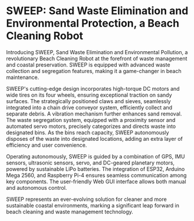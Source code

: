 # SWEEP: Sand Waste Elimination and Environmental Protection, a Beach Cleaning Robot
Introducing SWEEP, Sand Waste Elimination and Environmental Pollution, a revolutionary Beach Cleaning Robot at the forefront of waste management and coastal preservation. SWEEP is equipped with advanced waste collection and segregation features, making it a game-changer in beach maintenance.

SWEEP's cutting-edge design incorporates high-torque DC motors and wide tires on its four wheels, ensuring exceptional traction on sandy surfaces. The strategically positioned claws and sieves, seamlessly integrated into a chain drive conveyor system, efficiently collect and separate debris. A vibration mechanism further enhances sand removal. The waste segregation system, equipped with a proximity sensor and automated servo motors, precisely categorizes and directs waste into designated bins. As the bins reach capacity, SWEEP autonomously disposes of the waste into designated locations, adding an extra layer of efficiency and user convenience.

Operating autonomously, SWEEP is guided by a combination of GPS, IMU sensors, ultrasonic sensors, servo, and DC-geared planetary motors, powered by sustainable LiPo batteries. The integration of ESP32, Arduino Mega 2560, and Raspberry Pi-4 ensures seamless communication among key components. The user-friendly Web GUI interface allows both manual and autonomous control.

SWEEP represents an ever-evolving solution for cleaner and more sustainable coastal environments, marking a significant leap forward in beach cleaning and waste management technology.

